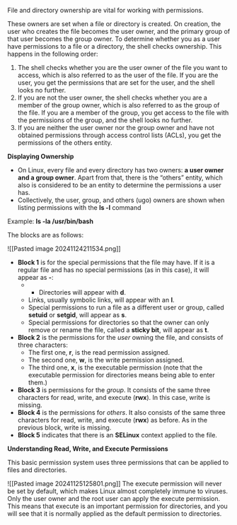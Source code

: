 File and directory ownership are vital for working with permissions. 

These owners are set when a file or directory is created. On creation, the user who creates the file becomes the user owner, and the primary group of that user becomes the group owner. To determine whether you as a user have permissions to a file or a directory, the shell checks ownership. This happens in the following order:

1. The shell checks whether you are the user owner of the file you want to access, which is also referred to as the user of the file. If you are the user, you get the permissions that are set for the user, and the shell looks no further.
2. If you are not the user owner, the shell checks whether you are a member of the group owner, which is also referred to as the group of the file. If you are a member of the group, you get access to the file with the permissions of the group, and the shell looks no further.
3. If you are neither the user owner nor the group owner and have not obtained permissions through access control lists (ACLs), you get the permissions of the others entity.

**Displaying Ownership**

- On Linux, every file and every directory has two owners: **a user owner and a group owner**. Apart from that, there is the “others” entity, which also is considered to be an entity to determine the permissions a user has.
- Collectively, the user, group, and others (ugo) owners are shown when listing permissions with the **ls -l** command

Example: **ls -la /usr/bin/bash**

The blocks are as follows:

![[Pasted image 20241124211534.png]]
- **Block 1** is for the special permissions that the file may have. If it is a regular file and has no special permissions (as in this case), it will appear as **-**:
	- - Directories will appear with **d**.
	- Links, usually symbolic links, will appear with an **l**.
	- Special permissions to run a file as a different user or group, called **setuid** or **setgid**, will appear as **s**.
	- Special permissions for directories so that the owner can only remove or rename the file, called a **sticky bit**, will appear as **t**.
- **Block 2** is the permissions for the _user_ owning the file, and consists of three characters:
	- The first one, **r**, is the read permission assigned.
	- The second one, **w**, is the write permission assigned.
	- The third one, **x**, is the executable permission (note that the executable permission for directories means being able to enter them.)
- **Block 3** is permissions for the _group_. It consists of the same three characters for read, write, and execute (**rwx**). In this case, write is missing.
- **Block 4** is the permissions for _others_. It also consists of the same three characters for read, write, and execute (**rwx**) as before. As in the previous block, write is missing.
- **Block 5** indicates that there is an **SELinux** context applied to the file.

**Understanding Read, Write, and Execute Permissions**

This basic permission system uses three permissions that can be applied to files and directories.

![[Pasted image 20241125125801.png]]
The execute permission will never be set by default, which makes Linux almost completely immune to viruses. Only the user owner and the root user can apply the execute permission. This means that execute is an important permission for directories, and you will see that it is normally applied as the default permission to directories.

